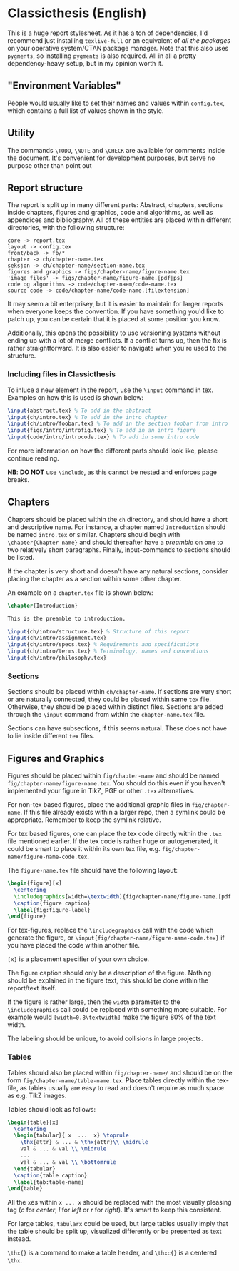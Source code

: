 # Classicthesis (English)

This is a huge report stylesheet. As it has a ton of dependencies, I'd recommend
just installing `texlive-full` or an equivalent of *all the packages* on your
operative system/CTAN package manager. Note that this also uses `pygments`, so
installing `pygments` is also required. All in all a pretty dependency-heavy
setup, but in my opinion worth it.

## "Environment Variables"

People would usually like to set their names and values within `config.tex`,
which contains a full list of values shown in the style.

## Utility

The commands `\TODO`, `\NOTE` and `\CHECK` are available for comments inside the
document. It's convenient for development purposes, but serve no purpose other
than point out

## Report structure

The report is split up in many different parts: Abstract, chapters, sections
inside chapters, figures and graphics, code and algorithms, as well as
appendices and bibliography. All of these entities are placed within different
directories, with the following structure:

	core -> report.tex
	layout -> config.tex
	front/back -> fb/*
	chapter -> ch/chapter-name.tex
	seksjon -> ch/chapter-name/section-name.tex
	figures and graphics -> figs/chapter-name/figure-name.tex
	'image files' -> figs/chapter-name/figure-name.[pdf|ps]
	code og algorithms -> code/chapter-naem/code-name.tex
	source code -> code/chapter-name/code-name.[filextension]

It may seem a bit enterprisey, but it is easier to maintain for larger reports
when everyone keeps the convention. If you have something you'd like to patch
up, you can be certain that it is placed at some position you know.

Additionally, this opens the possibility to use versioning systems without
ending up with a lot of merge conflicts. If a conflict turns up, then the fix is
rather straightforward. It is also easier to navigate when you're used to the
structure.

### Including files in Classicthesis

To inluce a new element in the report, use the `\input` command in tex. Examples
on how this is used is shown below:

```tex
\input{abstract.tex} % To add in the abstract
\input{ch/intro.tex} % To add in the intro chapter
\input{ch/intro/foobar.tex} % To add in the section foobar from intro
\input{figs/intro/introfig.tex} % To add in an intro figure
\input{code/intro/introcode.tex} % To add in some intro code
```

For more information on how the different parts should look like, please
continue reading.

**NB**: **DO NOT** use `\include`, as this cannot be nested and enforces page
  breaks.

## Chapters

Chapters should be placed within the `ch` directory, and should have a short and
descriptive name. For instance, a chapter named `Introduction` should be named
`intro.tex` or similar. Chapters should begin with `\chapter{Chapter name}` and
should thereafter have a *preamble* on one to two relatively short paragraphs.
Finally, input-commands to sections should be listed.

If the chapter is very short and doesn't have any natural sections, consider
placing the chapter as a section within some other chapter.

An example on a `chapter.tex` file is shown below:

```tex
\chapter{Introduction}

This is the preamble to introduction.

\input{ch/intro/structure.tex} % Structure of this report
\input{ch/intro/assignment.tex}
\input{ch/intro/specs.tex} % Requirements and specifications
\input{ch/intro/terms.tex} % Terminology, names and conventions
\input{ch/intro/philosophy.tex}
```

### Sections

Sections should be placed within `ch/chapter-name`. If sections are very short
or are naturally connected, they could be placed within same `tex` file.
Otherwise, they should be placed within distinct files. Sections are added
through the `\input` command from within the `chapter-name.tex` file.

Sections can have subsections, if this seems natural. These does not have to lie
inside different `tex` files.


## Figures and Graphics

Figures should be placed within `fig/chapter-name` and should be named
`fig/chapter-name/figure-name.tex`. You should do this even if you haven't
implemented your figure in TikZ, PGF or other `.tex` alternatives.

For non-tex based figures, place the additional graphic files in
`fig/chapter-name`. If this file already exists within a larger repo, then a
symlink could be appropriate. Remember to keep the symlink relative.

For tex based figures, one can place the tex code directly within the `.tex`
file mentioned earlier. If the tex code is rather huge or autogenerated, it
could be smart to place it within its own tex file, e.g.
`fig/chapter-name/figure-name-code.tex`.

The `figure-name.tex` file should have the following layout:

```tex
\begin{figure}[x]
  \centering
  \includegraphics[width=\textwidth]{fig/chapter-name/figure-name.[pdf|jpg|png]}
  \caption{figure caption}
  \label{fig:figure-label}
\end{figure}
```

For tex-figures, replace the `\includegraphics` call with the code which
generate the figure, or `\input{fig/chapter-name/figure-name-code.tex}` if you
have placed the code within another file.

`[x]` is a placement specifier of your own choice.

The figure caption should only be a description of the figure. Nothing should be
explained in the figure text, this should be done within the report/text itself.

If the figure is rather large, then the `width` parameter to the
`\includegraphics` call could be replaced with something more suitable. For
example would `[width=0.8\textwidth]` make the figure 80% of the text width.

The labeling should be unique, to avoid collisions in large projects.

### Tables

Tables should also be placed within `fig/chapter-name/` and should be on the
form `fig/chapter-name/table-name.tex`. Place tables directly within the
tex-file, as tables usually are easy to read and doesn't require as much space
as e.g. TikZ images.

Tables should look as follows:
```tex
\begin{table}[x]
  \centering
  \begin{tabular}{ x  ...  x} \toprule
    \thx{attr} & ... & \thx{attr}\\ \midrule
    val & ... & val \\ \midrule
	...
	val & ... & val \\ \bottomrule
  \end{tabular}
  \caption{table caption}
  \label{tab:table-name}
\end{table}
```

All the `x`es within `x ... x` should be replaced with the most visually
pleasing tag (*c* for *center*, *l* for *left* or *r* for *right*). It's smart
to keep this consistent.

For large tables, `tabularx` could be used, but large tables usually imply that
the table should be split up, visualized differently or be presented as text
instead.

`\thx{}` is a command to make a table header, and `\thxc{}` is a centered
`\thx`.

